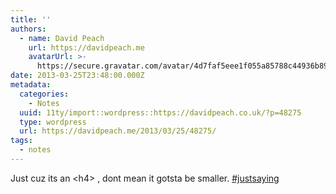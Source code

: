 ```yaml
---
title: ''
authors:
  - name: David Peach
    url: https://davidpeach.me
    avatarUrl: >-
      https://secure.gravatar.com/avatar/4d7faf5eee1f055a85788c44936b8995eaab6dfb004e7854ec747ccb272e91ee?s=96&d=mm&r=g
date: 2013-03-25T23:48:00.000Z
metadata:
  categories:
    - Notes
  uuid: 11ty/import::wordpress::https://davidpeach.co.uk/?p=48275
  type: wordpress
  url: https://davidpeach.me/2013/03/25/48275/
tags:
  - notes
---
```

Just cuz its an \<h4> , dont mean it gotsta be smaller. [#justsaying](https://twitter.com/search?q=%23justsaying)